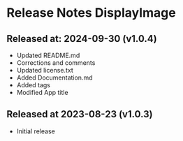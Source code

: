 # Release Notes DisplayImage

## Released at: 2024-09-30 (v1.0.4)

* Updated README.md
* Corrections and comments
* Updated license.txt
* Added Documentation.md
* Added tags
* Modified App title

## Released at 2023-08-23 (v1.0.3)

* Initial release